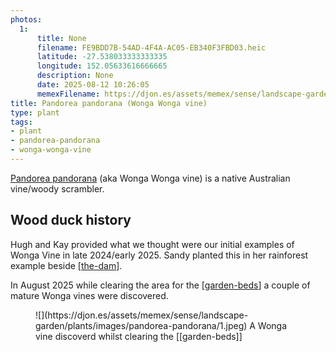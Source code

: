 ```yaml
---
photos:
  1:
      title: None
      filename: FE9BDD7B-54AD-4F4A-AC05-EB340F3FBD03.heic
      latitude: -27.538033333333335
      longitude: 152.05633616666665
      description: None
      date: 2025-08-12 10:26:05
      memexFilename: https://djon.es/assets/memex/sense/landscape-garden/plants/images/pandorea-pandorana/1.jpeg
title: Pandorea pandorana (Wonga Wonga vine)
type: plant
tags:
- plant
- pandorea-pandorana
- wonga-wonga-vine
---
```


[Pandorea pandorana](https://en.wikipedia.org/wiki/Pandorea_pandorana) (aka Wonga Wonga vine) is a native Australian vine/woody scrambler.


## Wood duck history

Hugh and Kay provided what we thought were our initial examples of Wonga Vine in late 2024/early 2025. Sandy planted this in her rainforest example beside [[the-dam]].

In August 2025 while clearing the area for the [[garden-beds]] a couple of mature Wonga vines were discovered.

<figure markdown>
![](https://djon.es/assets/memex/sense/landscape-garden/plants/images/pandorea-pandorana/1.jpeg)
<caption>A Wonga vine discoverd whilst clearing the [[garden-beds]]</caption>
</figure>




[//begin]: # "Autogenerated link references for markdown compatibility"
[the-dam]: ../the-dam "The Dam"
[garden-beds]: ../garden-beds "Garden Beds"
[//end]: # "Autogenerated link references"